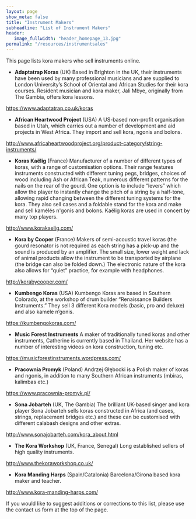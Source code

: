 ```yaml
---
layout: page
show_meta: false
title: "Instrument Makers"
subheadline: "List of Instrument Makers"
header:
   image_fullwidth: "header_homepage_13.jpg"
permalink: "/resources/instrumentsales"
---
```

This page lists kora makers who sell instruments online.

* **Adaptatrap Koras** (UK)
Based in Brighton in the UK, their instruments have been used by many professional musicians and are supplied to London University’s School of Oriental and African Studies for their kora courses.
Resident musician and kora maker, Jali Mbye, originally from The Gambia, offers kora lessons.

<https://www.adaptatrap.co.uk/koras>

* **African Heartwood Project** (USA)
A US-based non-profit organisation based in Utah, which carries out a number of development and aid projects in West Africa. They import and sell kora, ngonis and bolons.

<http://www.africaheartwoodproject.org/product-category/string-instruments/>

* **Koras Kaëlig** (France)
Manufacturer  of a number of different types of koras, with a range of customisation options. Their range features instruments constructed with different tuning pegs, bridges,  choices of wood including Ash or African Teak, numerous different patterns for the nails on the rear of the gourd. One option is to include “levers” which allow the player to instantly change the pitch of a string by a half-tone, allowing rapid changing between the different tuning systems for the kora. They also sell cases and a foldable stand for the kora and make and sell kamélés n'gonis and bolons. Kaëlig koras are used in concert by many top players.

<http://www.korakaelig.com/>

* **Kora by Cooper** (France)
Makers of semi-acoustic travel koras (the gourd resonator is not required as each string has a pick-up and the sound is produced by an amplifier. The small size, lower weight and lack of animal products allow the instrument to be transported by airplane (the bridge can also be folded down.) The electronic nature of the kora also allows for “quiet” practice, for example with headphones.

<http://korabycooper.com/>

* **Kumbengo Koras** (USA)
Kumbengo Koras are based in Southern Colorado, at the workshop of drum builder “Renaissance Builders Instruments.” They sell 3 different Kora models (basic, pro and deluxe) and also kamele n’gonis.

<https://kumbengokoras.com/>

* **Music Forest Instruments**
A maker of traditionally tuned koras and other instruments, Catherine is currently based in Thailand. Her website has a number of interesting videos on kora construction, tuning etc.

<https://musicforestinstruments.wordpress.com/>

* **Pracownia Promyk** (Poland)
Andrzej Głębocki  is a Polish maker of koras and ngonis, in addition to many Southern African instruments (mbiras, kalimbas etc.)

<https://www.pracownia-promyk.pl/>

* **Sona Jobarteh** (UK, The Gambia)
The brilliant UK-based singer and kora player Sona Jobarteh sells koras constructed in Africa (and cases, strings, replacement bridges etc.) and these can be customised with different calabash designs and other extras.

<http://www.sonajobarteh.com/kora_about.html>

* **The Kora Workshop** (UK, France, Senegal)
Long established sellers of high quality instruments.

<http://www.thekoraworkshop.co.uk/>

* **Kora Manding Harps** (Spain/Catalonia)
Barcelona/Girona based kora maker and teacher.

<http://www.kora-manding-harps.com/>


If you would like to suggest additions or corrections to this list, please use the contact us form at the top of the page.
